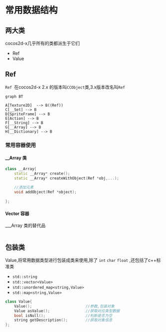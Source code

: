 # 常用数据结构

## 两大类

cocos2d-x几乎所有的类都派生于它们

+ Ref
+ Value

## Ref 

`Ref `在cocos2d-x 2.x 的版本叫`CCObject`类,3.x版本改名叫`Ref`

```mermaid
graph BT

A[Texture2D]  --> B((Ref))
C[__Set] --> B
D[SpriteFrame] --> B
E[Action] --> B
F[__String] --> B
G[__Array] --> B
H[__Dictionary] --> B
```

### 常用容器使用

#### __Array 类

```cpp
class __Array{
	static __Array* create();
    static __Array* createWithObject(Ref *obj,...);
    
    //添加元素
    void addObject(Ref *object);
    
};
```

#### Vector 容器

___Array 类的替代品

```cpp

```



## 包装类

Value,将常用数据类型进行包装成类来使用,除了  `int` `char` `float` ,还包括了c++标准类

+ `std::string`
+ `std::vector<Value>`
+ `std::unordered_map<string,Value>`
+ `std::map<string,Value>`

```cpp
class Value{
	Value();						//参数,包装对象
    Value asValue();				//获取对应类型数据
  	bool isNull();					//判断是否为空
    string getDescription(); 		//获取对象信息
};
```

